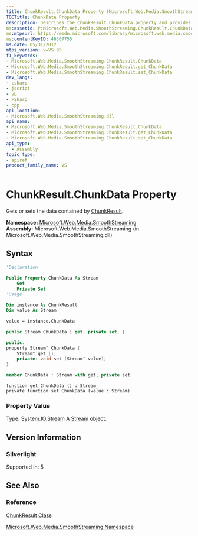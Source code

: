 ```yaml
---
title: ChunkResult.ChunkData Property (Microsoft.Web.Media.SmoothStreaming)
TOCTitle: ChunkData Property
description: Describes the ChunkResult.ChunkData property and provides the syntax, property value, and version information.
ms:assetid: P:Microsoft.Web.Media.SmoothStreaming.ChunkResult.ChunkData
ms:mtpsurl: https://msdn.microsoft.com/library/microsoft.web.media.smoothstreaming.chunkresult.chunkdata(v=VS.95)
ms:contentKeyID: 46307755
ms.date: 05/31/2012
mtps_version: v=VS.95
f1_keywords:
- Microsoft.Web.Media.SmoothStreaming.ChunkResult.ChunkData
- Microsoft.Web.Media.SmoothStreaming.ChunkResult.get_ChunkData
- Microsoft.Web.Media.SmoothStreaming.ChunkResult.set_ChunkData
dev_langs:
- csharp
- jscript
- vb
- FSharp
- cpp
api_location:
- Microsoft.Web.Media.SmoothStreaming.dll
api_name:
- Microsoft.Web.Media.SmoothStreaming.ChunkResult.ChunkData
- Microsoft.Web.Media.SmoothStreaming.ChunkResult.get_ChunkData
- Microsoft.Web.Media.SmoothStreaming.ChunkResult.set_ChunkData
api_type:
  - Assembly
topic_type:
- apiref
product_family_name: VS
---
```


# ChunkResult.ChunkData Property

Gets or sets the data contained by [ChunkResult](chunkresult-class-microsoft-web-media-smoothstreaming_1.md).

**Namespace:**  [Microsoft.Web.Media.SmoothStreaming](microsoft-web-media-smoothstreaming-namespace_1.md)  
**Assembly:**  Microsoft.Web.Media.SmoothStreaming (in Microsoft.Web.Media.SmoothStreaming.dll)

## Syntax

```vb
'Declaration

Public Property ChunkData As Stream
    Get
    Private Set
'Usage

Dim instance As ChunkResult
Dim value As Stream

value = instance.ChunkData
```

```csharp
public Stream ChunkData { get; private set; }
```

```cpp
public:
property Stream^ ChunkData {
    Stream^ get ();
    private: void set (Stream^ value);
}
```

``` fsharp
member ChunkData : Stream with get, private set
```

```jscript
function get ChunkData () : Stream
private function set ChunkData (value : Stream)
```

### Property Value

Type: [System.IO.Stream](https://msdn.microsoft.com/library/8f86tw9e\(v=vs.95\))  
A [Stream](https://msdn.microsoft.com/library/8f86tw9e\(v=vs.95\)) object.

## Version Information

### Silverlight

Supported in: 5  

## See Also

### Reference

[ChunkResult Class](chunkresult-class-microsoft-web-media-smoothstreaming_1.md)

[Microsoft.Web.Media.SmoothStreaming Namespace](microsoft-web-media-smoothstreaming-namespace_1.md)
